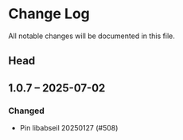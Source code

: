# Change Log

All notable changes will be documented in this file.

## Head

## 1.0.7 &ndash; 2025-07-02

### Changed

* Pin libabseil 20250127 (#508)
